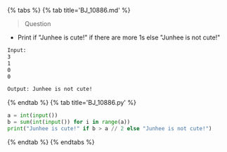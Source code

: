 {% tabs %}
{% tab title='BJ_10886.md' %}

> Question

* Print if "Junhee is cute!" if there are more 1s else "Junhee is not cute!"

```txt
Input:
3
1
0
0

Output: Junhee is not cute!
```

{% endtab %}
{% tab title='BJ_10886.py' %}

```py
a = int(input())
b = sum(int(input()) for i in range(a))
print("Junhee is cute!" if b > a // 2 else "Junhee is not cute!")
```

{% endtab %}
{% endtabs %}
